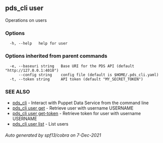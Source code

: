 ## pds_cli user

Operations on users

### Options

```
  -h, --help   help for user
```

### Options inherited from parent commands

```
  -e, --baseuri string   Base URI for the PDS API (default "http://127.0.0.1:4010")
      --config string    config file (default is $HOME/.pds_cli.yaml)
  -t, --token string     API token (default "MY_SECRET_TOKEN")
```

### SEE ALSO

* [pds_cli](pds_cli.md)	 - Interact with Puppet Data Service from the command line
* [pds_cli user get](pds_cli_user_get.md)	 - Retrieve user with username USERNAME
* [pds_cli user get-token](pds_cli_user_get-token.md)	 - Retrieve token for user with username USERNAME
* [pds_cli user list](pds_cli_user_list.md)	 - List users

###### Auto generated by spf13/cobra on 7-Dec-2021
